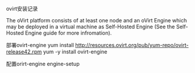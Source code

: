 ovirt安装记录

The oVirt platform consists of at least one node and an oVirt Engine which may be deployed in a virtual machine as Self-Hosted Engine (See the Self-Hosted Engine guide for more infromation).

部署ovirt-engine
yum install http://resources.ovirt.org/pub/yum-repo/ovirt-release42.rpm
yum -y install ovirt-engine

配置orirt-engine
engine-setup
